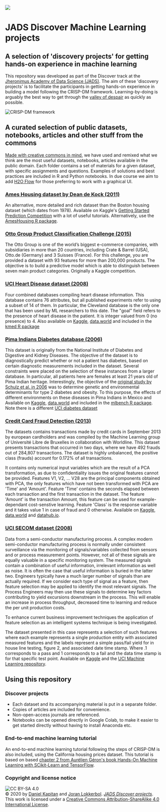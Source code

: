 ![](https://www.jads.nl/uploads/2/1/3/2/21320840/published/head_28.jpg?1547821308)

# JADS Discover Machine Learning projects

## A selection of 'discovery projects' for getting hands-on experience in machine learning
This repository was developed as part of the Discover track at the [Jheronimus Academy of Data Science (JADS)](https://www.jads.nl/professionaleducation.html). The aim of these 'discovery projects' is to facilitate the participants in getting hands-on experience in building a model following the CRISP-DM framework. Learning-by-doing is arguably the best way to get through the [valley of despair](https://upload.wikimedia.org/wikipedia/commons/thumb/4/46/Dunning%E2%80%93Kruger_Effect_01.svg/1231px-Dunning%E2%80%93Kruger_Effect_01.svg.png) as quickly as possible.

![CRISP-DM framework](https://exde.files.wordpress.com/2009/03/crisp_visualguide.png?w=768)

## A curated selection of public datasets, notebooks, articles and other stuff from the commons
[Made with creative commons in mind](https://creativecommons.org/use-remix/made-with-cc/), we have used and remixed what we think are the most useful datasets, notebooks, articles available in the public domain. Each folder contains a set of materials for a given dataset, with specific assignments and questions. Examples of solutions and best practices are included in R and Python notebooks. In due course we aim to add [H2O Flow](https://docs.h2o.ai/h2o/latest-stable/h2o-docs/flow.html) for those preferring to work with a graphical UI.

### [Ames Housing dataset by Dean de Kock (2011)](http://jse.amstat.org/v19n3/decock.pdf)
An alternative, more detailed and rich dataset than the Boston housing dataset (which dates from 1978). Available on Kaggle's [Getting Started Prediction Competition](https://www.kaggle.com/c/house-prices-advanced-regression-techniques/overview) with a lot of useful tutorials. Alternatively, use the [AmesHousing R package](https://cran.r-project.org/web/packages/AmesHousing/AmesHousing.pdf).

### [Otto Group Product Classification Challenge (2015)](https://www.kaggle.com/c/otto-group-product-classification-challenge/overview)
The Otto Group is one of the world’s biggest e-commerce companies, with subsidiaries in more than 20 countries, including Crate & Barrel (USA), Otto.de (Germany) and 3 Suisses (France). For this challenge, you are provided a dataset with 93 features for more than 200,000 products. The objective is to build a predictive model which is able to distinguish between seven main product categories. Originally a Kaggle competition.

### [UCI Heart Disease dataset (2008)](https://archive.ics.uci.edu/ml/datasets/heart+disease)
Four combined databases compiling heart disease information. This database contains 76 attributes, but all published experiments refer to using a subset of 14 of them. In particular, the Cleveland database is the only one that has been used by ML researchers to this date. The "goal" field refers to the presence of heart disease in the patient. It is integer valued from 0 (no presence) to 4. Also available on [Kaggle](https://www.kaggle.com/ronitf/heart-disease-uci), [data.world](https://data.world/uci/heart-disease) and included in the [kmed R package](https://cran.r-project.org/web/packages/kmed/index.html)

### [Pima Indians Diabetes database (2006)](https://www.kaggle.com/uciml/pima-indians-diabetes-database)
This dataset is originally from the National Institute of Diabetes and Digestive and Kidney Diseases. The objective of the dataset is to diagnostically predict whether or not a patient has diabetes, based on certain diagnostic measurements included in the dataset. Several constraints were placed on the selection of these instances from a larger database. In particular, all patients here are females at least 21 years old of Pima Indian heritage. Interestingly, the objective of the [original study by Schulz et al. in 2006](https://github.com/dkapitan/jads-discover-projects/blob/main/pima-indians-diabetes/schulz2006effects.pdf) was to determine genetic and environmental determinants for type 2 diabetes and obesity. To this purpose, the effects of different environments on these diseases in Pima Indians in Mexico and Available on [Kaggle](https://www.kaggle.com/uciml/pima-indians-diabetes-database), [data.world](https://data.world/data-society/pima-indians-diabetes-database) and included in the [mlbench R package](https://cran.r-project.org/web/packages/mlbench/index.html). Note there is a different [UCI diabetes dataset](https://archive.ics.uci.edu/ml/datasets/diabetes)

### [Credit Card Fraud Detection (2013)](https://mlg.ulb.ac.be/wordpress/portfolio_page/defeatfraud-assessment-and-validation-of-deep-feature-engineering-and-learning-solutions-for-fraud-detection/)
The datasets contains transactions made by credit cards in September 2013 by european cardholders and was compiled by the Machine Learning group of Université Libre de Bruxelles in collaboration with Worldline. This dataset presents transactions that occurred in two days, where we have 492 frauds out of 284,807 transactions. The dataset is highly unbalanced, the positive class (frauds) account for 0.172% of all transactions.

It contains only numerical input variables which are the result of a PCA transformation, as due to confidentiality issues the original features cannot be provided. Features V1, V2, … V28 are the principal components obtained with PCA, the only features which have not been transformed with PCA are 'Time' and 'Amount'. Feature 'Time' contains the seconds elapsed between each transaction and the first transaction in the dataset. The feature 'Amount' is the transaction Amount, this feature can be used for example-dependant cost-senstive learning. Feature 'Class' is the response variable and it takes value 1 in case of fraud and 0 otherwise. Available on [Kaggle](https://www.kaggle.com/mlg-ulb/creditcardfraud), [data.world](https://data.world/vlad/credit-card-fraud-detection) and [datahub.io](https://datahub.io/machine-learning/creditcard).

### [UCI SECOM dataset (2008)](https://www.kaggle.com/paresh2047/uci-semcom)
Data from a semi-conductor manufacturing process. A complex modern semi-conductor manufacturing process is normally under consistent surveillance via the monitoring of signals/variables collected from sensors and or process measurement points. However, not all of these signals are equally valuable
in a specific monitoring system. The measured signals contain a combination of useful information, irrelevant information as well as noise. It is often the case
that useful information is buried in the latter two. Engineers typically have a much larger number of signals than are actually required. If we consider each type of signal as a feature, then feature selection may be applied to identify the most relevant signals. The Process Engineers may then use these signals to determine key factors contributing to yield excursions downstream in the process. This will enable an increase in process throughput, decreased time to learning and reduce the per unit production costs.

To enhance current business improvement techniques the application of feature selection as an intelligent systems technique is being investigated.

The dataset presented in this case represents a selection of such features where each example represents a single production entity with associated measured features and the labels represent a simple pass/fail yield for in house line testing, figure 2, and associated date time stamp. Where .1 corresponds to a pass and 1 corresponds to a fail and the data time stamp is for that specific test point. Available on [Kaggle](https://www.kaggle.com/paresh2047/uci-semcom) and the [UCI Machine Learning repository](https://archive.ics.uci.edu/ml/datasets/SECOM).


  
## Using this repository

### Discover projects

  - Each dataset and its accompanying material is put in a separate folder.
  - Copies of articles are included for convenience.
  - Non-open-access journals are referenced.
  - Notebooks can be opened directly in Google Colab, to make it easier to get started directly without having to install Anaconda etc.

### End-to-end machine learning tutorial

An end-to-end machine learning tutorial following the steps of CRISP-DM is also included, using the California housing prices dataset. This tutorial is based on based [chapter 2 from Aurélien Géron's book Hands-On Machine Learning with SCikit-Learn and TensorFlow](https://github.com/ageron/handson-ml2/blob/master/02_end_to_end_machine_learning_project.ipynb).
  
### Copyright and license notice

![CC BY-SA 4.0](https://i.creativecommons.org/l/by-sa/4.0/88x31.png)<br>&copy; 2020 by [Daniel Kapitan](https://www.linkedin.com/in/dkapitan) and [Joran Lokkerbol](https://www.linkedin.com/in/joran-lokkerbol-7a68063/). _[JADS Discover projects](https://www.github.com/jads-nl/discover-projects)_.<br>This work is licensed under a [Creative Commons Attribution-ShareAlike 4.0 International License](http://creativecommons.org/licenses/by-sa/4.0/).
